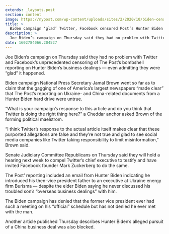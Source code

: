 ```yaml
--- 
extends: _layouts.post 
section: content 
image: https://nypost.com/wp-content/uploads/sites/2/2020/10/biden-censor.jpg?quality=90&strip=all&w=1200 
title: > 
  Biden campaign ‘glad’ Twitter, Facebook censored Post’s Hunter Biden exposé 
description: > 
  Joe Biden’s campaign on Thursday said they had no problem with Twitter and Facebook’s unprecedented censoring of The Post’s bombshell reporting on Hunter Biden’s business dealings — even admitting they were “glad” it happened.Biden campaign National Press Secretary Jamal Brown went so far as to claim that the gagging of one of America’s largest newspapers “made clear” that The Post’s reporting on Ukraine- and China-related documents from a Hunter Biden hard drive were untrue.The Post’ reporting included an email from Hunter Biden indicating he introduced his then-vice president father to an executive at Ukraine energy firm Burisma — despite the elder Biden saying he never discussed his troubled son’s “overseas business dealings” with him.The Biden campaign has denied that the former vice president ever had such a meeting on his “official” schedule but has not denied he ever met with the man.Another article published Thursday describes Hunter Biden’s alleged pursuit of a China business deal was also blocked. 
date: 1602784066.204527 
--- 
```

Joe Biden’s campaign on Thursday said they had no problem with Twitter and Facebook’s unprecedented censoring of The Post’s bombshell reporting on Hunter Biden’s business dealings — even admitting they were “glad” it happened.

Biden campaign National Press Secretary Jamal Brown went so far as to claim that the gagging of one of America’s largest newspapers “made clear” that The Post’s reporting on Ukraine- and China-related documents from a Hunter Biden hard drive were untrue.

“What is your campaign’s response to this article and do you think that Twitter is doing the right thing here?” a Cheddar anchor asked Brown of the forming political maelstrom.

“I think Twitter’s response to the actual article itself makes clear that these purported allegations are false and they’re not true and glad to see social media companies like Twitter taking responsibility to limit misinformation,” Brown said.

Senate Judiciary Committee Republicans on Thursday said they will hold a hearing next week to compel Twitter’s chief executive to testify and have invited Facebook founder Mark Zuckerberg to do the same.

The Post’ reporting included an email from Hunter Biden indicating he introduced his then-vice president father to an executive at Ukraine energy firm Burisma — despite the elder Biden saying he never discussed his troubled son’s “overseas business dealings” with him.

The Biden campaign has denied that the former vice president ever had such a meeting on his “official” schedule but has not denied he ever met with the man.

Another article published Thursday describes Hunter Biden’s alleged pursuit of a China business deal was also blocked.